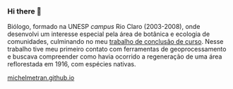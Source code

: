 ### Hi there 👋

Biólogo, formado na UNESP *campus* Rio Claro (2003-2008), onde desenvolvi um interesse especial pela área de botânica e ecologia de comunidades, culminando no meu [trabalho de conclusão de curso](https://drive.google.com/file/d/1LdKG25YGMsrmDcnZtv12TWat4p4LYjPs/view). Nesse trabalho tive meu primeiro contato com ferramentas de geoprocessamento e buscava compreender como havia ocorrido a regeneração de uma área reflorestada em 1916, com espécies nativas.

[michelmetran.github.io](https://github.com/michelmetran/michelmetran.github.io)



<!--
**michelmetran/michelmetran** is a ✨ _special_ ✨ repository because its `README.md` (this file) appears on your GitHub profile.

Here are some ideas to get you started:

- 🔭 I’m currently working on ...
- 🌱 I’m currently learning ...
- 👯 I’m looking to collaborate on ...
- 🤔 I’m looking for help with ...
- 💬 Ask me about ...
- 📫 How to reach me: ...
- 😄 Pronouns: ...
- ⚡ Fun fact: ...
-->
